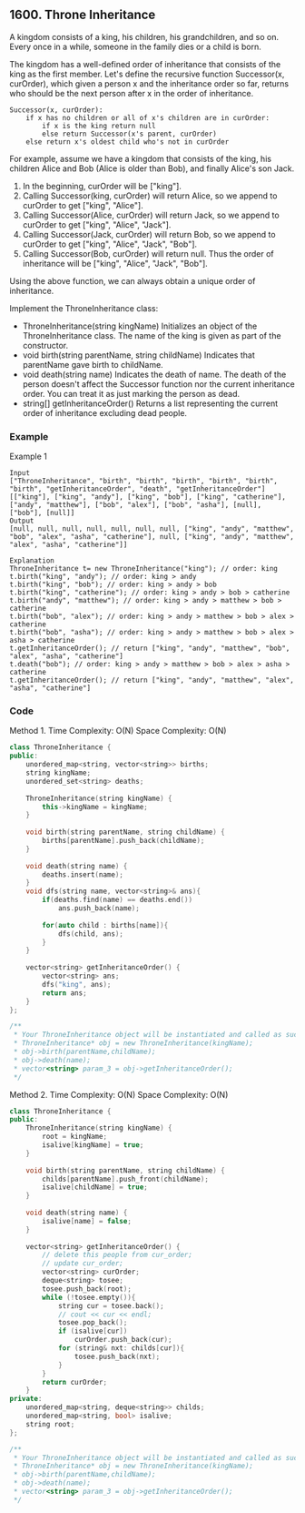 ## 1600. Throne Inheritance

A kingdom consists of a king, his children, his grandchildren, and so on. Every once in a while, someone in the family dies or a child is born.

The kingdom has a well-defined order of inheritance that consists of the king as the first member. Let's define the recursive function Successor(x, curOrder), which given a person x and the inheritance order so far, returns who should be the next person after x in the order of inheritance.

```
Successor(x, curOrder):
    if x has no children or all of x's children are in curOrder:
        if x is the king return null
        else return Successor(x's parent, curOrder)
    else return x's oldest child who's not in curOrder
```
For example, assume we have a kingdom that consists of the king, his children Alice and Bob (Alice is older than Bob), and finally Alice's son Jack.

1. In the beginning, curOrder will be ["king"].
2. Calling Successor(king, curOrder) will return Alice, so we append to curOrder to get ["king", "Alice"].
3. Calling Successor(Alice, curOrder) will return Jack, so we append to curOrder to get ["king", "Alice", "Jack"].
4. Calling Successor(Jack, curOrder) will return Bob, so we append to curOrder to get ["king", "Alice", "Jack", "Bob"].
5. Calling Successor(Bob, curOrder) will return null. Thus the order of inheritance will be ["king", "Alice", "Jack", "Bob"].

Using the above function, we can always obtain a unique order of inheritance.

Implement the ThroneInheritance class:
* ThroneInheritance(string kingName) Initializes an object of the ThroneInheritance class. The name of the king is given as part of the constructor.
* void birth(string parentName, string childName) Indicates that parentName gave birth to childName.
* void death(string name) Indicates the death of name. The death of the person doesn't affect the Successor function nor the current inheritance order. You can treat it as just marking the person as dead.
* string[] getInheritanceOrder() Returns a list representing the current order of inheritance excluding dead people.


### Example
Example 1
```
Input
["ThroneInheritance", "birth", "birth", "birth", "birth", "birth", "birth", "getInheritanceOrder", "death", "getInheritanceOrder"]
[["king"], ["king", "andy"], ["king", "bob"], ["king", "catherine"], ["andy", "matthew"], ["bob", "alex"], ["bob", "asha"], [null], ["bob"], [null]]
Output
[null, null, null, null, null, null, null, ["king", "andy", "matthew", "bob", "alex", "asha", "catherine"], null, ["king", "andy", "matthew", "alex", "asha", "catherine"]]

Explanation
ThroneInheritance t= new ThroneInheritance("king"); // order: king
t.birth("king", "andy"); // order: king > andy
t.birth("king", "bob"); // order: king > andy > bob
t.birth("king", "catherine"); // order: king > andy > bob > catherine
t.birth("andy", "matthew"); // order: king > andy > matthew > bob > catherine
t.birth("bob", "alex"); // order: king > andy > matthew > bob > alex > catherine
t.birth("bob", "asha"); // order: king > andy > matthew > bob > alex > asha > catherine
t.getInheritanceOrder(); // return ["king", "andy", "matthew", "bob", "alex", "asha", "catherine"]
t.death("bob"); // order: king > andy > matthew > bob > alex > asha > catherine
t.getInheritanceOrder(); // return ["king", "andy", "matthew", "alex", "asha", "catherine"]
```

### Code
Method 1.
Time Complexity: O(N)
Space Complexity: O(N)

```c++
class ThroneInheritance {
public:
    unordered_map<string, vector<string>> births;
    string kingName;
    unordered_set<string> deaths;
    
    ThroneInheritance(string kingName) {
        this->kingName = kingName;
    }
    
    void birth(string parentName, string childName) {
        births[parentName].push_back(childName);
    }
    
    void death(string name) {
        deaths.insert(name);
    }
    void dfs(string name, vector<string>& ans){
        if(deaths.find(name) == deaths.end())
            ans.push_back(name);
        
        for(auto child : births[name]){
            dfs(child, ans);
        }
    }
    
    vector<string> getInheritanceOrder() {
        vector<string> ans;
        dfs("king", ans);
        return ans;
    }
};

/**
 * Your ThroneInheritance object will be instantiated and called as such:
 * ThroneInheritance* obj = new ThroneInheritance(kingName);
 * obj->birth(parentName,childName);
 * obj->death(name);
 * vector<string> param_3 = obj->getInheritanceOrder();
 */
```

Method 2.
Time Complexity: O(N)
Space Complexity: O(N)

```c++
class ThroneInheritance {
public:
    ThroneInheritance(string kingName) {
        root = kingName;
        isalive[kingName] = true;
    }
    
    void birth(string parentName, string childName) {
        childs[parentName].push_front(childName);
        isalive[childName] = true;
    }
    
    void death(string name) {
        isalive[name] = false;
    }
    
    vector<string> getInheritanceOrder() {
        // delete this people from cur_order;
        // update cur_order;
        vector<string> curOrder;
        deque<string> tosee;
        tosee.push_back(root);
        while (!tosee.empty()){
            string cur = tosee.back();
            // cout << cur << endl;
            tosee.pop_back();
            if (isalive[cur])
                curOrder.push_back(cur);
            for (string& nxt: childs[cur]){
                tosee.push_back(nxt);
            }
        }
        return curOrder;
    }
private:
    unordered_map<string, deque<string>> childs;
    unordered_map<string, bool> isalive;
    string root;
};

/**
 * Your ThroneInheritance object will be instantiated and called as such:
 * ThroneInheritance* obj = new ThroneInheritance(kingName);
 * obj->birth(parentName,childName);
 * obj->death(name);
 * vector<string> param_3 = obj->getInheritanceOrder();
 */
```
